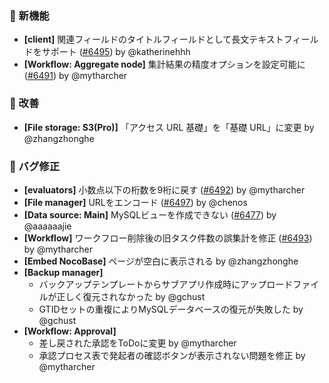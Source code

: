 ### 🎉 新機能

- **[client]** 関連フィールドのタイトルフィールドとして長文テキストフィールドをサポート ([#6495](https://github.com/nocobase/nocobase/pull/6495)) by @katherinehhh
- **[Workflow: Aggregate node]** 集計結果の精度オプションを設定可能に ([#6491](https://github.com/nocobase/nocobase/pull/6491)) by @mytharcher

### 🚀 改善

- **[File storage: S3(Pro)]** 「アクセス URL 基礎」を「基礎 URL」に変更 by @zhangzhonghe

### 🐛 バグ修正

- **[evaluators]** 小数点以下の桁数を9桁に戻す ([#6492](https://github.com/nocobase/nocobase/pull/6492)) by @mytharcher
- **[File manager]** URLをエンコード ([#6497](https://github.com/nocobase/nocobase/pull/6497)) by @chenos
- **[Data source: Main]** MySQLビューを作成できない ([#6477](https://github.com/nocobase/nocobase/pull/6477)) by @aaaaaajie
- **[Workflow]** ワークフロー削除後の旧タスク件数の誤集計を修正 ([#6493](https://github.com/nocobase/nocobase/pull/6493)) by @mytharcher
- **[Embed NocoBase]** ページが空白に表示される by @zhangzhonghe
- **[Backup manager]**
  - バックアップテンプレートからサブアプリ作成時にアップロードファイルが正しく復元されなかった by @gchust
  - GTIDセットの重複によりMySQLデータベースの復元が失敗した by @gchust
- **[Workflow: Approval]**
  - 差し戻された承認をToDoに変更 by @mytharcher
  - 承認プロセス表で発起者の確認ボタンが表示されない問題を修正 by @mytharcher